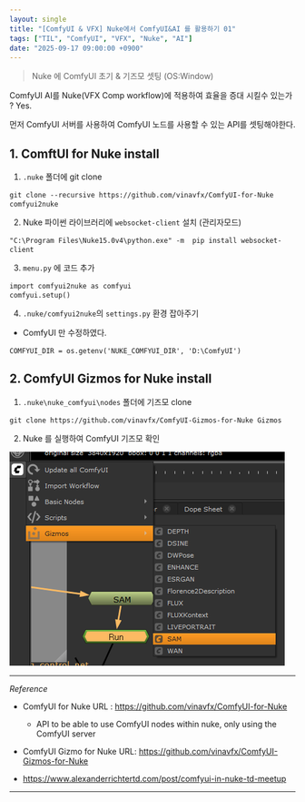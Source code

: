 ```yaml
---
layout: single
title: "[ComfyUI & VFX] Nuke에서 ComfyUI&AI 를 활용하기 01"
tags: ["TIL", "ComfyUI", "VFX", "Nuke", "AI"]
date: "2025-09-17 09:00:00 +0900"
---
```


> Nuke 에 ComfyUI 초기 & 기즈모 셋팅 (OS:Window)

ComfyUI AI를 Nuke(VFX Comp workflow)에 적용하여 효율을 증대 시킬수 있는가 ? Yes.

먼저 ComfyUI 서버를 사용하여 ComfyUI 노드를 사용할 수 있는 API를 셋팅해야한다.

## 1. ComftUI for Nuke install
1. `.nuke` 폴더에 git clone 
```
git clone --recursive https://github.com/vinavfx/ComfyUI-for-Nuke comfyui2nuke
```

2. Nuke 파이썬 라이브러리에 `websocket-client` 설치 (관리자모드)
```
"C:\Program Files\Nuke15.0v4\python.exe" -m  pip install websocket-client
```

3. `menu.py` 에 코드 추가
```
import comfyui2nuke as comfyui
comfyui.setup()
```

4. `.nuke/comfyui2nuke`의 `settings.py` 환경 잡아주기
- ComfyUI 만 수정하였다.

```
COMFYUI_DIR = os.getenv('NUKE_COMFYUI_DIR', 'D:\ComfyUI')
```


## 2. ComfyUI Gizmos for Nuke install
1. `.nuke\nuke_comfyui\nodes` 폴더에 기즈모 clone 
```
git clone https://github.com/vinavfx/ComfyUI-Gizmos-for-Nuke Gizmos

```

2. Nuke 를 실행하여 ComfyUI 기즈모 확인

![comfyui_nuke_01](/assets/images/comfyui_nuke_01.png)


---
*Reference*

- ComfyUI for Nuke URL : <https://github.com/vinavfx/ComfyUI-for-Nuke>
  - API to be able to use ComfyUI nodes within nuke, only using the ComfyUI server 

- ComfyUI Gizmo for Nuke URL: <https://github.com/vinavfx/ComfyUI-Gizmos-for-Nuke>

- <https://www.alexanderrichtertd.com/post/comfyui-in-nuke-td-meetup>
---